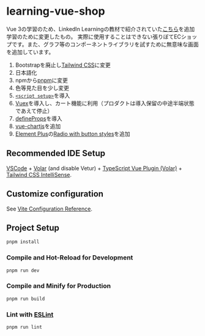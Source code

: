 # learning-vue-shop

Vue 3の学習のため、LinkedIn Learningの教材で紹介されていた[こちら](https://github.com/LinkedInLearning/vue3-esst-2834032)を追加学習のために変更したもの。
実際に使用することはできない張りぼてECショップです。また、グラフ等のコンポーネントライブラリを試すために無意味な画面を追加しています。

1. Bootstrapを廃止し[Tailwind CSS](https://tailwindcss.com/)に変更
1. 日本語化
1. npmから[pnpm](https://pnpm.io/)に変更
1. 色等見た目を少し変更
1. [`<script setup>`](https://vuejs.org/api/sfc-script-setup.html#defineprops-defineemits)を導入
1.  [Vuex](https://vuex.vuejs.org/ja/)を導入し、カート機能に利用（プロダクトは導入保留の中途半端状態であえて停止）
1. [defineProps](https://vuejs.org/api/sfc-script-setup.html#defineprops-defineemits)を導入
1. [vue-chartjs](https://vue-chartjs.org/)を追加
1. [Element Plus](https://element-plus.org/en-US/)の[Radio with button styles](https://element-plus.org/en-US/component/radio.html#button-style)を追加

## Recommended IDE Setup

[VSCode](https://code.visualstudio.com/) + [Volar](https://marketplace.visualstudio.com/items?itemName=Vue.volar) (and disable Vetur) + [TypeScript Vue Plugin (Volar)](https://marketplace.visualstudio.com/items?itemName=Vue.vscode-typescript-vue-plugin) + [Tailwind CSS IntelliSense](https://marketplace.visualstudio.com/items?itemName=bradlc.vscode-tailwindcss).

## Customize configuration

See [Vite Configuration Reference](https://vitejs.dev/config/).

## Project Setup

```sh
pnpm install
```

### Compile and Hot-Reload for Development

```sh
pnpm run dev
```

### Compile and Minify for Production

```sh
pnpm run build
```

### Lint with [ESLint](https://eslint.org/)

```sh
pnpm run lint
```
